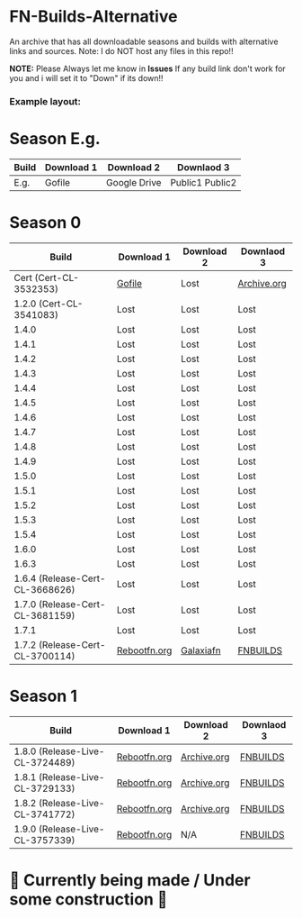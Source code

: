 # FN-Builds-Alternative
An archive that has all downloadable seasons and builds with alternative links and sources.  Note: I do NOT host any files in this repo!!

**NOTE:** Please Always let me know in **Issues** If any build link don't work for you and i will set it to "Down" if its down!!

### Example layout:

# Season E.g.
| Build | Download 1 | Download 2 | Downlaod 3 |
|-------|------------|------------|------------|
| E.g.  | Gofile | Google Drive | Public1 Public2 |



# Season 0
| Build | Download 1 | Download 2 | Downlaod 3 |
|-------|------------|------------|------------|
| Cert (Cert-CL-3532353)| [Gofile](https://gofile.io/d/oqdWG7) | Lost | [Archive.org](https://archive.org/download/fortnite-cert-cl-3532353-1.-7z/%2B%2BFortnite%2BCert-CL-3532353%20%281%29.7z)|
| 1.2.0 (Cert-CL-3541083)| Lost | Lost | Lost |
| 1.4.0 | Lost | Lost | Lost |
| 1.4.1 | Lost | Lost | Lost |
| 1.4.2 | Lost | Lost | Lost |
| 1.4.3 | Lost | Lost | Lost |
| 1.4.4 | Lost | Lost | Lost |
| 1.4.5 | Lost | Lost | Lost |
| 1.4.6 | Lost | Lost | Lost |
| 1.4.7 | Lost | Lost | Lost |
| 1.4.8 | Lost | Lost | Lost |
| 1.4.9 | Lost | Lost | Lost |
| 1.5.0 | Lost | Lost | Lost |
| 1.5.1 | Lost | Lost | Lost |
| 1.5.2 | Lost | Lost | Lost |
| 1.5.3 | Lost | Lost | Lost |
| 1.5.4 | Lost | Lost | Lost |
| 1.6.0 | Lost | Lost | Lost |
| 1.6.3 | Lost | Lost | Lost |
| 1.6.4 (Release-Cert-CL-3668626) | Lost | Lost | Lost |
| 1.7.0 (Release-Cert-CL-3681159) | Lost | Lost | Lost |
| 1.7.1 | Lost | Lost | Lost |
| 1.7.2 (Release-Cert-CL-3700114) | [Rebootfn.org](https://builds.rebootfn.org/1.7.2.zip) | [Galaxiafn](https://galaxiafn.co.uk/1.7.2.zip) | [FNBUILDS](https://public.simplyblk.xyz/1.7.2.zip) |


# Season 1
| Build | Download 1 | Download 2 | Downlaod 3 |
|-------|------------|------------|------------|
| 1.8.0 (Release-Live-CL-3724489) | [Rebootfn.org](https://builds.rebootfn.org/1.8.rar) | [Archive.org](https://archive.org/download/1.8_20241223/1.8.rar) | [FNBUILDS](https://public.simplyblk.xyz/1.8.rar) |
| 1.8.1 (Release-Live-CL-3729133) | [Rebootfn.org](https://builds.rebootfn.org/1.8.1.rar) |  [Archive.org](https://archive.org/download/fortnite-release-1.8.1-cl-3729133/%2B%2BFortnite%2BRelease-1.8.1-CL-3729133.rar) | [FNBUILDS](https://public.simplyblk.xyz/1.8.1.rar)|
| 1.8.2 (Release-Live-CL-3741772) | [Rebootfn.org](https://builds.rebootfn.org/1.8.2.rar) | [Archive.org](https://archive.org/download/fortnite-release-1.8.2-cl-3741772/%2B%2BFortnite%2BRelease-1.8.2-CL-3741772.rar) | [FNBUILDS](https://public.simplyblk.xyz/1.8.2.rar) |
| 1.9.0 (Release-Live-CL-3757339) | [Rebootfn.org](https://builds.rebootfn.org/1.9.rar) | N/A | [FNBUILDS](https://public.simplyblk.xyz/1.9.rar) |































# 🚧 Currently being made / Under some construction 🚧
